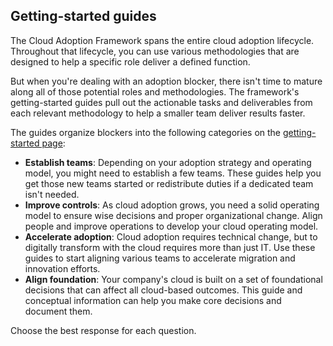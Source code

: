 ## Getting-started guides

The Cloud Adoption Framework spans the entire cloud adoption lifecycle. Throughout that lifecycle, you can use various methodologies that are designed to help a specific role deliver a defined function.

But when you're dealing with an adoption blocker, there isn't time to mature along all of those potential roles and methodologies. The framework's getting-started guides pull out the actionable tasks and deliverables from each relevant methodology to help a smaller team deliver results faster.

The guides organize blockers into the following categories on the [getting-started page](/azure/cloud-adoption-framework/get-started/?azure-portal=true):

- **Establish teams**: Depending on your adoption strategy and operating model, you might need to establish a few teams. These guides help you get those new teams started or redistribute duties if a dedicated team isn't needed.
- **Improve controls**: As cloud adoption grows, you need a solid operating model to ensure wise decisions and proper organizational change. Align people and improve operations to develop your cloud operating model.
- **Accelerate adoption**: Cloud adoption requires technical change, but to digitally transform with the cloud requires more than just IT. Use these guides to start aligning various teams to accelerate migration and innovation efforts.
- **Align foundation**: Your company's cloud is built on a set of foundational decisions that can affect all cloud-based outcomes. This guide and conceptual information can help you make core decisions and document them.

Choose the best response for each question.
